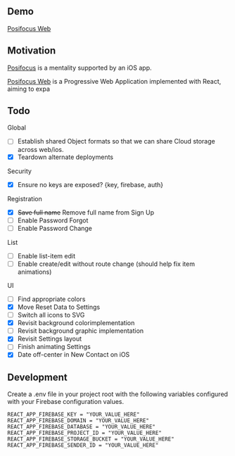 ## Demo  

[Posifocus Web](https://posifocus.surge.sh)  

## Motivation  
[Posifocus](https://posifocus.com/) is a mentality supported by an iOS app.  

[Posifocus Web](https://posifocus.surge.sh) is a Progressive Web Application implemented with React, aiming to expa

## Todo  

Global  
  - [ ] Establish shared Object formats so that we can share Cloud storage across web/ios.  
  - [X] Teardown alternate deployments

Security  
  - [X] Ensure no keys are exposed? {key, firebase, auth}

Registration  
  - [X] ~~Save full name~~ Remove full name from Sign Up
  - [ ] Enable Password Forgot
  - [ ] Enable Password Change

List  
  - [ ] Enable list-item edit  
  - [ ] Enable create/edit without route change (should help fix item animations)  

UI  
  - [ ] Find appropriate colors  
  - [X] Move Reset Data to Settings  
  - [ ] Switch all icons to SVG  
  - [X] Revisit background colorimplementation
  - [ ] Revisit background graphic implementation
  - [X] Revisit Settings layout
  - [ ] Finish animating Settings
  - [X] Date off-center in New Contact on iOS

## Development  

Create a .env file in your project root with the following variables configured with your Firebase configuration values.  
```
REACT_APP_FIREBASE_KEY = "YOUR_VALUE_HERE"
REACT_APP_FIREBASE_DOMAIN = "YOUR_VALUE_HERE"
REACT_APP_FIREBASE_DATABASE = "YOUR_VALUE_HERE"
REACT_APP_FIREBASE_PROJECT_ID = "YOUR_VALUE_HERE"
REACT_APP_FIREBASE_STORAGE_BUCKET = "YOUR_VALUE_HERE"
REACT_APP_FIREBASE_SENDER_ID = "YOUR_VALUE_HERE"
```  

